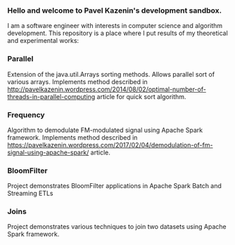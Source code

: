### Hello and welcome to Pavel Kazenin's development sandbox. 

I am a software engineer with interests in computer science and algorithm development. 
This repository is a place where I put results of my theoretical and experimental works:

### Parallel
Extension of the java.util.Arrays sorting methods. Allows parallel sort of various arrays. 
Implements method described in 
http://pavelkazenin.wordpress.com/2014/08/02/optimal-number-of-threads-in-parallel-computing 
article for quick sort algorithm.


### Frequency
Algorithm to demodulate FM-modulated signal using Apache Spark framework.
Implements method described in 
https://pavelkazenin.wordpress.com/2017/02/04/demodulation-of-fm-signal-using-apache-spark/
article.

### BloomFilter
Project demonstrates BloomFilter applications in Apache Spark Batch and Streaming ETLs

### Joins
Project demonstrates various techniques to join two datasets using Apache Spark framework.


